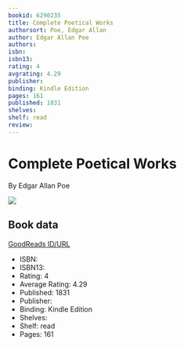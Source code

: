 ```yaml
---
bookid: 6290235
title: Complete Poetical Works
authorsort: Poe, Edgar Allan
author: Edgar Allan Poe
authors: 
isbn: 
isbn13: 
rating: 4
avgrating: 4.29
publisher: 
binding: Kindle Edition
pages: 161
published: 1831
shelves: 
shelf: read
review: 
---
```


# Complete Poetical Works

By Edgar Allan Poe

![](https://i.gr-assets.com/images/S/compressed.photo.goodreads.com/books/1328306746l/6290235.jpg)

## Book data

[GoodReads ID/URL](https://www.goodreads.com/book/show/6290235)

- ISBN: 
- ISBN13: 
- Rating: 4
- Average Rating: 4.29
- Published: 1831
- Publisher: 
- Binding: Kindle Edition
- Shelves: 
- Shelf: read
- Pages: 161

